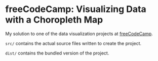 # freeCodeCamp: Visualizing Data with a Choropleth Map

My solution to one of the data visualization projects at [freeCodeCamp](https://www.freecodecamp.org/).

`src/` contains the actual source files written to create the project.

`dist/` contains the bundled version of the project.
